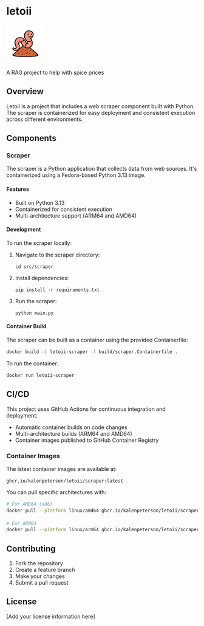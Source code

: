# letoii
![“The power to destroy a thing is the absolute control over it”](./images/logo_100.png)

A RAG project to help with spice prices

## Overview
Letoii is a project that includes a web scraper component built with Python. The scraper is containerized for easy deployment and consistent execution across different environments.

## Components

### Scraper
The scraper is a Python application that collects data from web sources. It's containerized using a Fedora-based Python 3.13 image.

#### Features
- Built on Python 3.13
- Containerized for consistent execution
- Multi-architecture support (ARM64 and AMD64)

#### Development

To run the scraper locally:

1. Navigate to the scraper directory:
   ```
   cd src/scraper
   ```

2. Install dependencies:
   ```
   pip install -r requirements.txt
   ```

3. Run the scraper:
   ```
   python main.py
   ```

#### Container Build

The scraper can be built as a container using the provided Containerfile:

```bash
docker build -t letoii-scraper -f build/scraper.Containerfile .
```

To run the container:

```bash
docker run letoii-scraper
```

## CI/CD

This project uses GitHub Actions for continuous integration and deployment:

- Automatic container builds on code changes
- Multi-architecture builds (ARM64 and AMD64)
- Container images published to GitHub Container Registry

### Container Images

The latest container images are available at:
```
ghcr.io/kalenpeterson/letoii/scraper:latest
```

You can pull specific architectures with:
```bash
# For AMD64 (x86)
docker pull --platform linux/amd64 ghcr.io/kalenpeterson/letoii/scraper:latest

# For ARM64
docker pull --platform linux/arm64 ghcr.io/kalenpeterson/letoii/scraper:latest
```

## Contributing

1. Fork the repository
2. Create a feature branch
3. Make your changes
4. Submit a pull request

## License

[Add your license information here]

